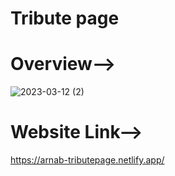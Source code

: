 # Tribute page
# Overview-->
![2023-03-12 (2)](https://user-images.githubusercontent.com/98828838/224555827-51edb722-634f-482d-83ad-0b004a40c50d.png)
# Website Link-->
https://arnab-tributepage.netlify.app/
